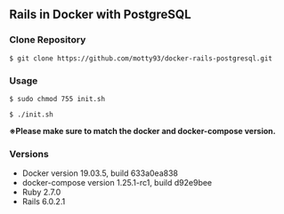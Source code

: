 ## Rails in Docker with PostgreSQL

### Clone Repository

```
$ git clone https://github.com/motty93/docker-rails-postgresql.git
```

### Usage

```
$ sudo chmod 755 init.sh

$ ./init.sh
```

**※Please make sure to match the docker and docker-compose version.**

### Versions

* Docker version 19.03.5, build 633a0ea838
* docker-compose version 1.25.1-rc1, build d92e9bee
* Ruby 2.7.0
* Rails 6.0.2.1
